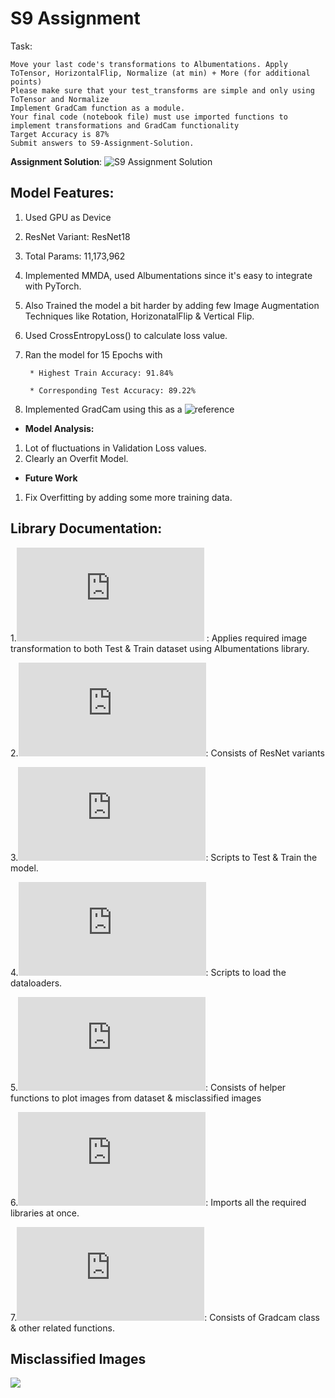 # S9 Assignment

Task: 

    Move your last code's transformations to Albumentations. Apply ToTensor, HorizontalFlip, Normalize (at min) + More (for additional points)
    Please make sure that your test_transforms are simple and only using ToTensor and Normalize
    Implement GradCam function as a module. 
    Your final code (notebook file) must use imported functions to implement transformations and GradCam functionality
    Target Accuracy is 87%
    Submit answers to S9-Assignment-Solution. 

**Assignment Solution**: ![S9 Assignment Solution](https://github.com/Gilf641/EVA4/blob/master/S9/S9Final.ipynb)

## **Model Features:**

1. Used GPU as Device
2. ResNet Variant: ResNet18
3. Total Params: 11,173,962
4. Implemented MMDA, used Albumentations since it's easy to integrate with PyTorch.
5. Also Trained the model a bit harder by adding few Image Augmentation Techniques like Rotation, HorizonatalFlip & Vertical Flip.  
6. Used CrossEntropyLoss() to calculate loss value.
7. Ran the model for 15 Epochs with 

        * Highest Train Accuracy: 91.84% 

        * Corresponding Test Accuracy: 89.22% 
8. Implemented GradCam using this as a ![reference](https://github.com/GunhoChoi/Grad-CAM-Pytorch)

* **Model Analysis:**
1. Lot of fluctuations in Validation Loss values. 
2. Clearly an Overfit Model.

* **Future Work**
1. Fix Overfitting by adding some more training data.


## **Library Documentation:**

1.![alb2.py](https://github.com/Gilf641/EVA4/blob/master/S9/evaLibrary/alb2.py) : Applies required image transformation to both Test & Train dataset using Albumentations library.

2.![resNet.py](https://github.com/Gilf641/EVA4/blob/master/S9/evaLibrary/resNet.py): Consists of ResNet variants

3.![execute.py](https://github.com/Gilf641/EVA4/blob/master/S9/evaLibrary/execute.py): Scripts to Test & Train the model.

4.![DataLoaders.py](https://github.com/Gilf641/EVA4/blob/master/S9/evaLibrary/DataLoaders.py): Scripts to load the dataloaders.

5.![displayData.py](https://github.com/Gilf641/EVA4/blob/master/S9/evaLibrary/visualizeData.py): Consists of helper functions to plot images from dataset & misclassified images

6.![rohan_library](https://github.com/Gilf641/EVA4/blob/master/S9/evaLibrary/rohan_library.py): Imports all the required libraries at once.

7.![Gradcam](https://github.com/Gilf641/EVA4/blob/master/S9/evaLibrary/Gradcam.py): Consists of Gradcam class & other related functions.



## **Misclassified Images**

![](https://github.com/Gilf641/EVA4/blob/master/S9/Misclassfied.png)


